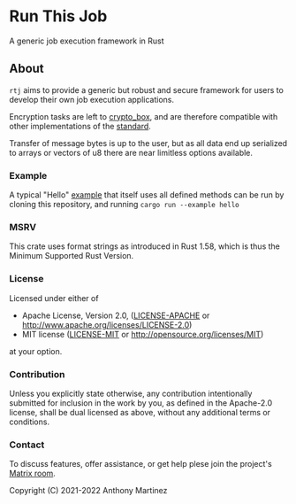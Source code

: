 # Run This Job

A generic job execution framework in Rust

## About

`rtj` aims to provide a generic but robust and secure framework for users to develop their own
job execution applications.

Encryption tasks are left to [crypto_box](https://crates.io/crates/crypto_box), and are therefore
compatible with other implementations of the [standard](https://doc.libsodium.org/public-key_cryptography/authenticated_encryption).

Transfer of message bytes is up to the user, but as all data end up serialized to arrays or vectors of u8 there are near limitless
options available.

### Example

A typical "Hello" [example](https://git.staart.one/rtj/src/branch/main/examples/hello.rs) that itself uses all defined methods can be run by cloning this repository,
and running `cargo run --example hello`

### MSRV

This crate uses format strings as introduced in Rust 1.58, which is thus the Minimum Supported Rust Version.

### License

Licensed under either of

 * Apache License, Version 2.0, ([LICENSE-APACHE](LICENSE-APACHE) or http://www.apache.org/licenses/LICENSE-2.0)
 * MIT license ([LICENSE-MIT](LICENSE-MIT) or http://opensource.org/licenses/MIT)

at your option.

### Contribution

Unless you explicitly state otherwise, any contribution intentionally submitted
for inclusion in the work by you, as defined in the Apache-2.0 license, shall be dual licensed as above, without any
additional terms or conditions.

### Contact

To discuss features, offer assistance, or get help plese join the project's [Matrix room](https://matrix.to/#/#rtj:txrx.staart.one).

Copyright (C) 2021-2022 Anthony Martinez
